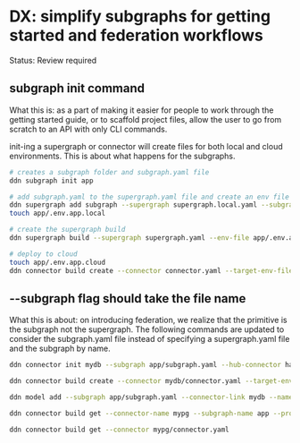 # DX: simplify subgraphs for getting started and federation workflows

Status: Review required

## subgraph init command
What this is: as a part of making it easier for people to work through the getting started guide, or to scaffold project files, allow the user to go from scratch to an API with only CLI commands.

init-ing a supergraph or connector will create files for both local and cloud environments. This is about what happens for the subgraphs.

```bash
# creates a subgraph folder and subgraph.yaml file
ddn subgraph init app

# add subgraph.yaml to the supergraph.yaml file and create an env file for the env
ddn supergraph add subgraph --supergraph supergraph.local.yaml --subgraph app/subgraph.yaml
touch app/.env.app.local

# create the supergraph build
ddn supergraph build --supergraph supergraph.yaml --env-file app/.env.app.local

# deploy to cloud
touch app/.env.app.cloud
ddn connector build create --connector connector.yaml --target-env-file app/.env.app.cloud
```

## --subgraph flag should take the file name

What this is about: on introducing federation, we realize that the primitive is the subgraph not the supergraph. The following commands are updated to consider the subgraph.yaml file instead of specifying a supergraph.yaml file and the subgraph by name.

```bash
ddn connector init mydb --subgraph app/subgraph.yaml --hub-connector hasura/postgres

ddn connector build create --connector mydb/connector.yaml --target-env-file app/.env.app.cloud

ddn model add --subgraph app/subgraph.yaml --connector-link mydb --name Album

ddn connector build get --connector-name mypg --subgraph-name app --project proj-1234

ddn connector build get --connector mypg/connector.yaml
```
